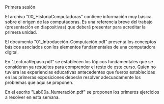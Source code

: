 Primera sesión

El archivo "00_HistoriaComputadoras" contiene información muy básica sobre el origen de las computadoras. Es una referencia breve del trabajo (presentación en diapositivas) que deberá presentar para acreditar la primera unidad.

El documento "01_Introducción-Computación.pdf" presenta los conceptos básicos asociados con los elementos fundamentales de una computadora digital.

En "LecturaRepaso.pdf" se establecen los tópicos fundamentales que se consideran ya resueltos para comprender el resto de este curso. Quien no tuviera las experiencias educativas antecedentes que fueros establecidas en las primeras exposiciones deberán resolver adecuadamente los problemas que aquí se proponen.

En el escrito "Lab00a_Numeración.pdf" se proponen los primeros ejercicios a resolver en esta semana.

